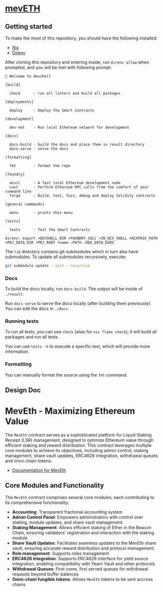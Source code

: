 # [mevETH](https://meveth.xyz)



## Getting started

To make the most of this repository, you should have the following installed:

- [Nix](https://nixos.org/)
- [Direnv](https://direnv.net/)

After cloning this repository and entering inside, run `direnv allow` when prompted, and you will be met with following prompt.

```terminal
🔨 Welcome to devshell

[build]

  check      - run all linters and build all packages

[deployments]

  deploy     - Deploy the Smart Contracts

[development]

  dev-net    - Run local Ethereum network for development

[docs]

  docs-build - build the docs and place them in result directory
  docs-serve - serve the docs

[formatting]

  fmt        - format the repo

[foundry]

  anvil      - A fast local Ethereum development node
  cast       - Perform Ethereum RPC calls from the comfort of your command line
  forge      - Build, test, fuzz, debug and deploy Solidity contracts

[general commands]

  menu       - prints this menu

[tests]

  tests      - Test the Smart Contracts

direnv: export +DEVSHELL_DIR +FOUNDRY_SOLC +IN_NIX_SHELL +NIXPKGS_PATH +PRJ_DATA_DIR +PRJ_ROOT +name ~PATH ~XDG_DATA_DIRS
```

The `lib` directory contains git-submodules which in turn also have submodules.
To update all submodules recursively, execute:

```bash
git submodule update --init --recursive
```

### Docs

To build the docs locally, run `docs-build`. The output will be inside of `./result`.

Run `docs-serve` to serve the docs locally (after building them previously). You can edit the docs in `./docs`.

### Running tests

To run all tests, you can use `check` (alias for `nix flake check`); it will build all packages and run all tests.

You can use `tests -h` to execute a specific test, which will provide more information.

### Formatting

You can manually format the source using the `fmt` command.

## Design Doc

# MevEth - Maximizing Ethereum Value

The `MevEth` contract serves as a sophisticated platform for Liquid Staking Receipt (LSR) management, designed to optimize Ethereum value through efficient staking and reward distribution. This contract leverages multiple core modules to achieve its objectives, including admin control, staking management, share vault updates, ERC4626 integration, withdrawal queues and omni-chain tokens.

- [Documentation for MevEth](docs/index.md)

## Core Modules and Functionality

The `MevEth` contract comprises several core modules, each contributing to its comprehensive functionality:

- **Accounting**: Transparent fractional accounting system
- **Admin Control Panel**: Empowers administrators with control over staking, module updates, and share vault management.
- **Staking Management**: Allows efficient staking of Ether in the Beacon Chain, ensuring validators' registration and interaction with the staking module.
- **Share Vault Updates**: Facilitates seamless updates to the MevEth share vault, ensuring accurate reward distribution and protocol management.
- **Role management**: Supports roles management
- **ERC4626 Integration**: Supports ERC4626 interface for yield source integration, enabling compatibility with Yearn Vault and other protocols.
- **Withdrawal Queues**: First come, first served queues for withdrawal requests beyond buffer balances
- **Omni-chain fungible tokens**: Allows `MevEth` tokens to be sent accross chains

